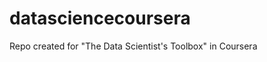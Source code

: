 datasciencecoursera
===================

Repo created for "The Data Scientist's Toolbox" in Coursera
